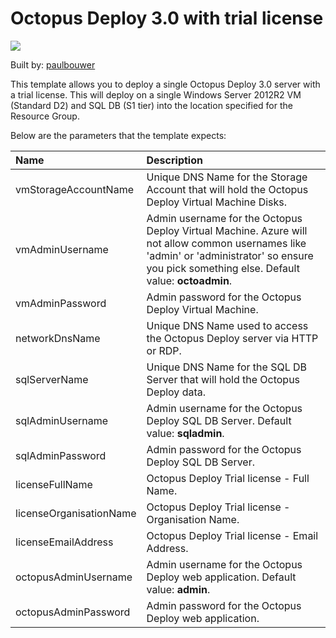 # Octopus Deploy 3.0 with trial license

<a href="https://portal.azure.com/#create/Microsoft.Template/uri/https%3A%2F%2Fraw.githubusercontent.com%2FAzure%2Fazure-quickstart-templates%2Fmaster%2Foctopusdeploy3-single-vm-windows%2Fazuredeploy.json" target="_blank">
    <img src="http://azuredeploy.net/deploybutton.png"/>
</a>

Built by: [paulbouwer](https://github.com/paulbouwer)

This template allows you to deploy a single Octopus Deploy 3.0 server with a trial license. This will deploy on a single Windows Server 2012R2 VM (Standard D2) and SQL DB (S1 tier) into the location specified for the Resource Group.

Below are the parameters that the template expects: 

| Name   | Description    |
|:--- |:---|
| vmStorageAccountName  | Unique DNS Name for the Storage Account that will hold the Octopus Deploy Virtual Machine Disks.  |
| vmAdminUsername  | Admin username for the Octopus Deploy Virtual Machine. Azure will not allow common usernames like 'admin' or 'administrator' so ensure you pick something else. Default value: **octoadmin**. |
| vmAdminPassword  | Admin password for the Octopus Deploy Virtual Machine. |
| networkDnsName | Unique DNS Name used to access the Octopus Deploy server via HTTP or RDP. |
| sqlServerName | Unique DNS Name for the SQL DB Server that will hold the Octopus Deploy data. |
| sqlAdminUsername | Admin username for the Octopus Deploy SQL DB Server. Default value: **sqladmin**. |
| sqlAdminPassword | Admin password for the Octopus Deploy SQL DB Server. |
| licenseFullName | Octopus Deploy Trial license - Full Name. |
| licenseOrganisationName | Octopus Deploy Trial license - Organisation Name. |
| licenseEmailAddress | Octopus Deploy Trial license - Email Address. |
| octopusAdminUsername | Admin username for the Octopus Deploy web application. Default value: **admin**. |
| octopusAdminPassword | Admin password for the Octopus Deploy web application. |
